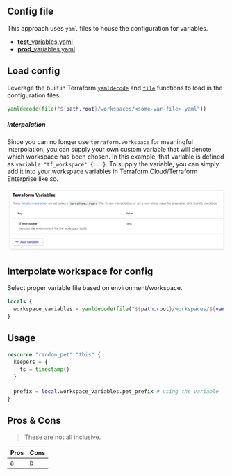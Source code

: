 
## Config file 

This approach uses `yaml` files to house the configuration for variables. 

- [**test**_variables.yaml](./workspaces/test_variables.yaml)
- [**prod**_variables.yaml](./workspaces/prod_variables.yaml)

## Load config

Leverage the built in Terraform [`yamldecode`](https://www.terraform.io/docs/configuration/functions/yamldecode.html) and [`file`](https://www.terraform.io/docs/configuration/functions/file.html) functions to load in the configuration files.

```tf
yamldecode(file("${path.root}/workspaces/<some-var-file>.yaml"))
```

##### Interpolation

Since you can no longer use `terraform.workspace` for meaningful interpolation, you can supply your own custom variable that will denote which workspace has been chosen. In this example, that variable is defined as `variable "tf_workspace" {...}`. To supply the variable, you can simply add it into your workspace variables in Terraform Cloud/Terraform Enterprise like so.

![tf_workspace](./docs/tf_workspace.png)

## Interpolate workspace for config

Select proper variable file based on environment/workspace.

```tf
locals {
  workspace_variables = yamldecode(file("${path.root}/workspaces/${var.tf_workspace}_variables.yaml")) # file evaluates to test_variables.yaml
}
```

## Usage

```tf
resource "random_pet" "this" {
  keepers = {
    ts = timestamp()
  }
  
  prefix = local.workspace_variables.pet_prefix # using the variable
}
```

## Pros & Cons
> These are not all inclusive.

| Pros | Cons |
| ---- | ---- |
| a | b |
